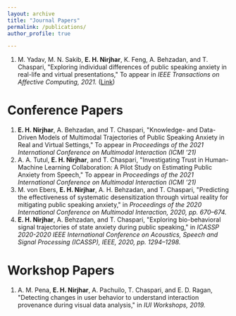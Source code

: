 ```yaml
---
layout: archive
title: "Journal Papers"
permalink: /publications/
author_profile: true

---
```


1. M. Yadav, M. N. Sakib, **E. H. Nirjhar**, K. Feng, A. Behzadan, and T. Chaspari, "Exploring individual differences of public speaking anxiety in real-life and virtual presentations," To appear in *IEEE Transactions on Affective Computing, 2021.* ([Link](https://ieeexplore.ieee.org/document/9311251))


Conference Papers
======
1. **E. H. Nirjhar**, A. Behzadan, and T. Chaspari, "Knowledge- and Data-Driven Models of Multimodal Trajectories of Public Speaking Anxiety in Real and Virtual Settings," To appear in *Proceedings of the 2021 International Conference on Multimodal Interaction (ICMI ’21)*
1. A. A. Tutul, **E. H. Nirjhar**, and T. Chaspari, "Investigating Trust in Human-Machine Learning Collaboration: A Pilot Study on Estimating Public Anxiety from Speech," To appear in *Proceedings of the 2021 International Conference on Multimodal Interaction (ICMI ’21)*
1. M. von Ebers, **E. H. Nirjhar**, A. H. Behzadan, and T. Chaspari, "Predicting the effectiveness of systematic desensitization through virtual reality for mitigating public speaking anxiety," in *Proceedings of the 2020 International Conference on Multimodal Interaction, 2020, pp. 670–674.*
1. **E. H. Nirjhar**, A. Behzadan, and T. Chaspari, "Exploring bio-behavioral signal trajectories of state anxiety during public speaking," in *ICASSP 2020-2020 IEEE International Conference on Acoustics, Speech and Signal Processing (ICASSP), IEEE, 2020, pp. 1294–1298.*


Workshop Papers
======
1. A. M. Pena, **E. H. Nirjhar**, A. Pachuilo, T. Chaspari, and E. D. Ragan, "Detecting changes in user behavior to understand interaction provenance during visual data analysis," in *IUI Workshops, 2019.*